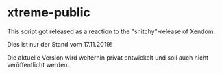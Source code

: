# xtreme-public

This script got released as a reaction to the "snitchy"-release of Xendom.

Dies ist nur der Stand vom 17.11.2019!

Die aktuelle Version wird weiterhin privat entwickelt und soll auch nicht veröffentlicht werden.
